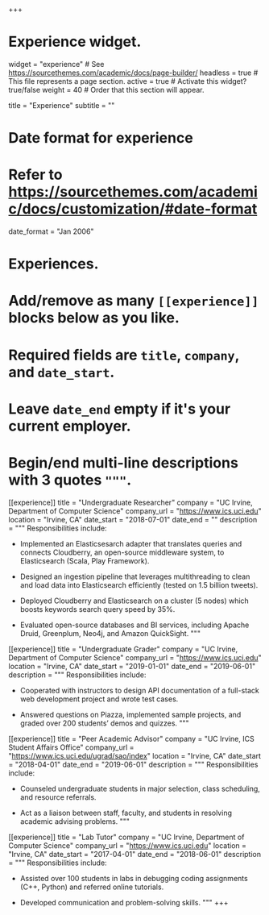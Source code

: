 +++
# Experience widget.
widget = "experience"  # See https://sourcethemes.com/academic/docs/page-builder/
headless = true  # This file represents a page section.
active = true  # Activate this widget? true/false
weight = 40  # Order that this section will appear.

title = "Experience"
subtitle = ""

# Date format for experience
#   Refer to https://sourcethemes.com/academic/docs/customization/#date-format
date_format = "Jan 2006"

# Experiences.
#   Add/remove as many `[[experience]]` blocks below as you like.
#   Required fields are `title`, `company`, and `date_start`.
#   Leave `date_end` empty if it's your current employer.
#   Begin/end multi-line descriptions with 3 quotes `"""`.
[[experience]]
  title = "Undergraduate Researcher"
  company = "UC Irvine, Department of Computer Science"
  company_url = "https://www.ics.uci.edu"
  location = "Irvine, CA"
  date_start = "2018-07-01"
  date_end = ""
  description = """
  Responsibilities include:
  
  * Implemented an Elasticsesarch adapter that translates queries and connects Cloudberry, an open-source middleware system, to Elasticsearch (Scala, Play Framework).
  
  * Designed an ingestion pipeline that leverages multithreading to clean and load data into Elasticsearch efficiently (tested on 1.5 billion tweets).

  * Deployed Cloudberry and Elasticsearch on a cluster (5 nodes) which boosts keywords search query speed by 35%.

  * Evaluated open-source databases and BI services, including Apache Druid, Greenplum, Neo4j, and Amazon QuickSight.
  """

[[experience]]
  title = "Undergraduate Grader"
  company = "UC Irvine, Department of Computer Science"
  company_url = "https://www.ics.uci.edu"
  location = "Irvine, CA"
  date_start = "2019-01-01"
  date_end = "2019-06-01"
  description = """
  Responsibilities include:

  * Cooperated with instructors to design API documentation of a full-stack web development project and wrote test cases.
  
  * Answered questions on Piazza, implemented sample projects, and graded over 200 students’ demos and quizzes.
  """

[[experience]]
  title = "Peer Academic Advisor"
  company = "UC Irvine, ICS Student Affairs Office"
  company_url = "https://www.ics.uci.edu/ugrad/sao/index"
  location = "Irvine, CA"
  date_start = "2018-04-01"
  date_end = "2019-06-01"
  description = """
  Responsibilities include:

  * Counseled undergraduate students in major selection, class scheduling, and resource referrals.

  * Act as a liaison between staff, faculty, and students in resolving academic advising problems.
  """

[[experience]]
  title = "Lab Tutor"
  company = "UC Irvine, Department of Computer Science"
  company_url = "https://www.ics.uci.edu"
  location = "Irvine, CA"
  date_start = "2017-04-01"
  date_end = "2018-06-01"
  description = """
  Responsibilities include:

  * Assisted over 100 students in labs in debugging coding assignments (C++, Python) and referred online tutorials.

  * Developed communication and problem-solving skills.
  """
+++
